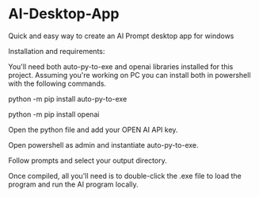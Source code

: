 # AI-Desktop-App
Quick and easy way to create an AI Prompt desktop app for windows


Installation and requirements:

You'll need both auto-py-to-exe and openai libraries installed for this project. Assuming you're working on PC you can install both in powershell with the following commands.

python -m pip install auto-py-to-exe 

python -m pip install openai

Open the python file and add your OPEN AI API key.

Open powershell as admin and instantiate auto-py-to-exe.

Follow prompts and select your output directory.

Once compiled, all you'll need is to double-click the .exe file to load the program and run the AI program locally.
